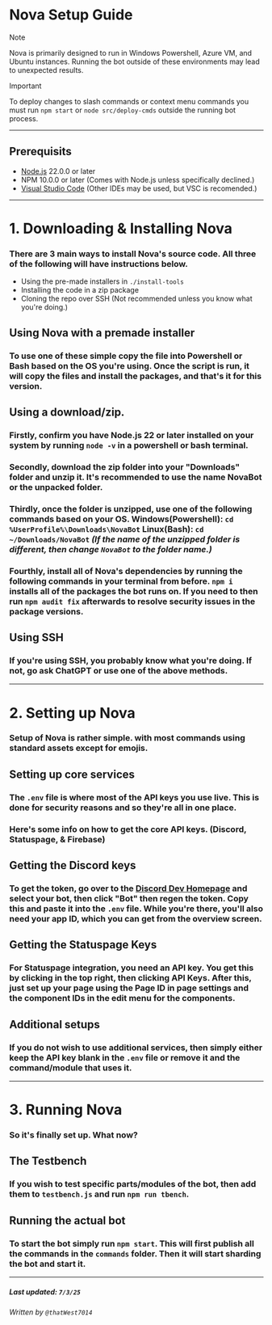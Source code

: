 # Nova Setup Guide

> [!NOTE] 
> Nova is primarily designed to run in Windows Powershell, Azure VM, and Ubuntu instances. Running the bot outside of these environments may lead to unexpected results.

> [!IMPORTANT]
> To deploy changes to slash commands or context menu commands you must run `npm start` or `node src/deploy-cmds` outside the running bot process.

---
## Prerequisits
- [Node.js](https://nodejs.org/en/download) 22.0.0 or later
- NPM 10.0.0 or later (Comes with Node.js unless specifically declined.)
- [Visual Studio Code](https://code.visualstudio.com/Download) (Other IDEs may be used, but VSC is recomended.)
---
# 1. Downloading & Installing Nova
### There are 3 main ways to install Nova's source code. All three of the following will have instructions below.
- Using the pre-made installers in `./install-tools`
- Installing the code in a zip package
- Cloning the repo over SSH (Not recommended unless you know what you're doing.)

## Using Nova with a premade installer
### To use one of these simple copy the file into Powershell or Bash based on the OS you're using. Once the script is run, it will copy the files and install the packages, and that's it for this version.

## Using a download/zip.
### Firstly, confirm you have Node.js 22 or later installed on your system by running `node -v` in a powershell or bash terminal.

### Secondly, download the zip folder into your "Downloads" folder and unzip it. It's recommended to use the name NovaBot or the unpacked folder.

### Thirdly, once the folder is unzipped, use one of the following commands based on your OS. Windows(Powershell): `cd %UserProfile%\Downloads\NovaBot` Linux(Bash): `cd ~/Downloads/NovaBot` *(If the name of the unzipped folder is different, then change `NovaBot` to the folder name.)*

### Fourthly, install all of Nova's dependencies by running the following commands in your terminal from before. `npm i` installs all of the packages the bot runs on. If you need to then run `npm audit fix` afterwards to resolve security issues in the package versions.

## Using SSH
### If you're using SSH, you probably know what you're doing. If not, go ask ChatGPT or use one of the above methods.
---
# 2. Setting up Nova
### Setup of Nova is rather simple. with most commands using standard assets except for emojis.

## Setting up core services
### The `.env` file is where most of the API keys you use live. This is done for security reasons and so they're all in one place.
### Here's some info on how to get the core API keys. (Discord, Statuspage, & Firebase)

## Getting the Discord keys
### To get the token, go over to the [Discord Dev Homepage](https://discord.com/developer) and select your bot, then click "Bot" then regen the token. Copy this and paste it into the `.env` file. While you're there, you'll also need your app ID, which you can get from the overview screen.

## Getting the Statuspage Keys
### For Statuspage integration, you need an API key. You get this by clicking in the top right, then clicking API Keys. After this, just set up your page using the Page ID in page settings and the component IDs in the edit menu for the components.

## Additional setups
### If you do not wish to use additional services, then simply either keep the API key blank in the `.env` file or remove it and the command/module that uses it.
---
# 3. Running Nova
### So it's finally set up. What now?

## The Testbench
### If you wish to test specific parts/modules of the bot, then add them to `testbench.js` and run `npm run tbench`.

## Running the actual bot
### To start the bot simply run `npm start`. This will first publish all the commands in the `commands` folder. Then it will start sharding the bot and start it.
---
##### Last updated: `7/3/25`
###### Written by `@thatWest7014`
